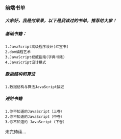 ### 前端书单

##### 大家好，我是付果果，以下是我读过的书单，推荐给大家！

##### 基础书籍：

```
1.JavaScript高级程序设计(红宝书)
2.dom编程艺术
3.JavaScript权威指南(字典书籍)
4.JavaScript设计模式
```

##### 数据结构和算法

```
1.数据结构与算法JavaScript描述
```

##### 进阶书籍

```
1.你不知道的JavaScript（上卷）
2.你不知道的JavaScript（中卷）
3.你不知道的 JavaScript（下卷）
```


未完待续...



